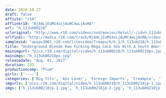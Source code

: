 ```yaml
---
date: 2018-10-27
draft: false
affsite: "r18"
afflinkr18: "NjA4LjEuMS4xLjAuMC4wLjAuMA"
url: "h_113ub00218"
urloriginal: "http://www.r18.com/videos/vod/movies/detail/-/id=h_113ub00218"
urlfinal: "http://media.r18.com/track/NjA4LjEuMS4xLjAuMC4wLjAuMA/videos/vod/movies/detail/-/id=h_113ub00218"
samplevid: "awspv3001.r18.com/litevideo/freepv/h/h_1/h_113ub218/h_113ub218_dmb_s.mp4"
title: "Underground Blonde Raw Fucking Mega Cock Sex With A South American Brazilian Hot Big Tits Tight Ass Girl!"
mainimgurl: "pics.r18.com/digital/video/h_113ub00218/h_113ub00218ps.jpg"
mainimgs: "h_113ub00218ps.jpg"
releasedate: "Aug. 01, 2017"
duration: 233
productioncomp: "Plum"
girls: ['----']
categories: ['Big Tits', 'Ass Lover', 'Foreign Imports', 'Creampie', 'Threesome / Foursome']
imgurls: ['pics.r18.com/digital/video/h_113ub00218/h_113ub00218jp-1.jpg', 'pics.r18.com/digital/video/h_113ub00218/h_113ub00218jp-2.jpg', 'pics.r18.com/digital/video/h_113ub00218/h_113ub00218jp-3.jpg', 'pics.r18.com/digital/video/h_113ub00218/h_113ub00218jp-4.jpg', 'pics.r18.com/digital/video/h_113ub00218/h_113ub00218jp-5.jpg', 'pics.r18.com/digital/video/h_113ub00218/h_113ub00218jp-6.jpg', 'pics.r18.com/digital/video/h_113ub00218/h_113ub00218jp-7.jpg', 'pics.r18.com/digital/video/h_113ub00218/h_113ub00218jp-8.jpg', 'pics.r18.com/digital/video/h_113ub00218/h_113ub00218jp-9.jpg', 'pics.r18.com/digital/video/h_113ub00218/h_113ub00218jp-10.jpg', 'pics.r18.com/digital/video/h_113ub00218/h_113ub00218jp-11.jpg', 'pics.r18.com/digital/video/h_113ub00218/h_113ub00218jp-12.jpg', 'pics.r18.com/digital/video/h_113ub00218/h_113ub00218jp-13.jpg', 'pics.r18.com/digital/video/h_113ub00218/h_113ub00218jp-14.jpg', 'pics.r18.com/digital/video/h_113ub00218/h_113ub00218jp-15.jpg', 'pics.r18.com/digital/video/h_113ub00218/h_113ub00218jp-16.jpg', 'pics.r18.com/digital/video/h_113ub00218/h_113ub00218jp-17.jpg', 'pics.r18.com/digital/video/h_113ub00218/h_113ub00218jp-18.jpg', 'pics.r18.com/digital/video/h_113ub00218/h_113ub00218jp-19.jpg', 'pics.r18.com/digital/video/h_113ub00218/h_113ub00218jp-20.jpg']
imgs: ['h_113ub00218jp-1.jpg', 'h_113ub00218jp-2.jpg', 'h_113ub00218jp-3.jpg', 'h_113ub00218jp-4.jpg', 'h_113ub00218jp-5.jpg', 'h_113ub00218jp-6.jpg', 'h_113ub00218jp-7.jpg', 'h_113ub00218jp-8.jpg', 'h_113ub00218jp-9.jpg', 'h_113ub00218jp-10.jpg', 'h_113ub00218jp-11.jpg', 'h_113ub00218jp-12.jpg', 'h_113ub00218jp-13.jpg', 'h_113ub00218jp-14.jpg', 'h_113ub00218jp-15.jpg', 'h_113ub00218jp-16.jpg', 'h_113ub00218jp-17.jpg', 'h_113ub00218jp-18.jpg', 'h_113ub00218jp-19.jpg', 'h_113ub00218jp-20.jpg']
---
```


